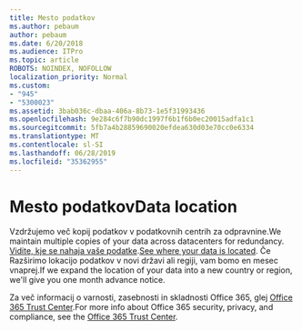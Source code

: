 ```yaml
---
title: Mesto podatkov
ms.author: pebaum
author: pebaum
ms.date: 6/20/2018
ms.audience: ITPro
ms.topic: article
ROBOTS: NOINDEX, NOFOLLOW
localization_priority: Normal
ms.custom:
- "945"
- "5300023"
ms.assetid: 3bab036c-dbaa-406a-8b73-1e5f31993436
ms.openlocfilehash: 9e284c6f7b90dc1997f6b1f6b0ec20015adfa1c1
ms.sourcegitcommit: 5fb7a4b28859690020efdea630d03e70cc0e6334
ms.translationtype: MT
ms.contentlocale: sl-SI
ms.lasthandoff: 06/28/2019
ms.locfileid: "35362955"
---
```

# <a name="data-location"></a><span data-ttu-id="712c9-102">Mesto podatkov</span><span class="sxs-lookup"><span data-stu-id="712c9-102">Data location</span></span>

<span data-ttu-id="712c9-103">Vzdržujemo več kopij podatkov v podatkovnih centrih za odpravnine.</span><span class="sxs-lookup"><span data-stu-id="712c9-103">We maintain multiple copies of your data across datacenters for redundancy.</span></span> <span data-ttu-id="712c9-104">[Vidite, kje se nahaja vaše podatke](https://office.com/datamaps).</span><span class="sxs-lookup"><span data-stu-id="712c9-104">[See where your data is located](https://office.com/datamaps).</span></span> <span data-ttu-id="712c9-105">Če Razširimo lokacijo podatkov v novi državi ali regiji, vam bomo en mesec vnaprej.</span><span class="sxs-lookup"><span data-stu-id="712c9-105">If we expand the location of your data into a new country or region, we'll give you one month advance notice.</span></span>
  
<span data-ttu-id="712c9-106">Za več informacij o varnosti, zasebnosti in skladnosti Office 365, glej [Office 365 Trust Center](https://products.office.com/business/office-365-trust-center-welcome).</span><span class="sxs-lookup"><span data-stu-id="712c9-106">For more info about Office 365 security, privacy, and compliance, see the [Office 365 Trust Center](https://products.office.com/business/office-365-trust-center-welcome).</span></span>
  